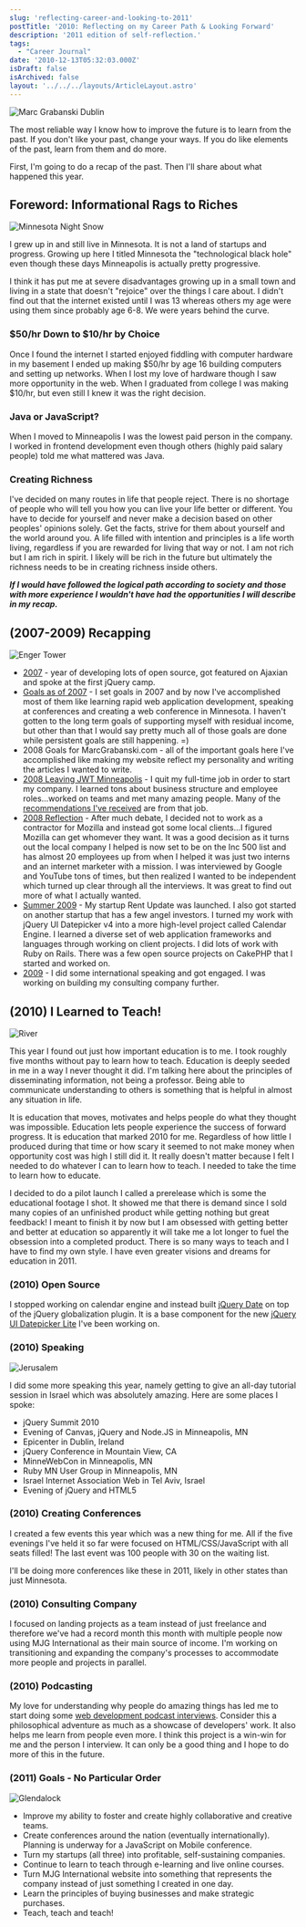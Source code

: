 ```yaml
---
slug: 'reflecting-career-and-looking-to-2011'
postTitle: '2010: Reflecting on my Career Path & Looking Forward'
description: '2011 edition of self-reflection.'
tags:
  - "Career Journal"
date: '2010-12-13T05:32:03.000Z'
isDraft: false
isArchived: false
layout: '../../../layouts/ArticleLayout.astro'
---
```


![Marc Grabanski Dublin](/2010-12-13-reflecting-career-and-looking-to-2011/_dublin_street.jpg)

The most reliable way I know how to improve the future is to learn from the past. If you don't like your past, change your ways. If you do like elements of the past, learn from them and do more.

First, I'm going to do a recap of the past. Then I'll share about what happened this year.

## Foreword: Informational Rags to Riches

![Minnesota Night Snow](/2010-12-13-reflecting-career-and-looking-to-2011/_minnesota-night-snow.jpg)

I grew up in and still live in Minnesota. It is not a land of startups and progress. Growing up here I titled Minnesota the "technological black hole" even though these days Minneapolis is actually pretty progressive.

I think it has put me at severe disadvantages growing up in a small town and living in a state that doesn't "rejoice" over the things I care about. I didn't find out that the internet existed until I was 13 whereas others my age were using them since probably age 6-8. We were years behind the curve.

### $50/hr Down to $10/hr by Choice

Once I found the internet I started enjoyed fiddling with computer hardware in my basement I ended up making $50/hr by age 16 building computers and setting up networks. When I lost my love of hardware though I saw more opportunity in the web. When I graduated from college I was making $10/hr, but even still I knew it was the right decision.

### Java or JavaScript?

When I moved to Minneapolis I was the lowest paid person in the company. I worked in frontend development even though others (highly paid salary people) told me what mattered was Java.

### Creating Richness

I've decided on many routes in life that people reject. There is no shortage of people who will tell you how you can live your life better or different. You have to decide for yourself and never make a decision based on other peoples' opinions solely. Get the facts, strive for them about yourself and the world around you. A life filled with intention and principles is a life worth living, regardless if you are rewarded for living that way or not. I am not rich but I am rich in spirit. I likely will be rich in the future but ultimately the richness needs to be in creating richness inside others.

**_If I would have followed the logical path according to society and those with more experience I wouldn't have had the opportunities I will describe in my recap._**

## (2007-2009) Recapping

![Enger Tower](/2010-12-13-reflecting-career-and-looking-to-2011/_tower.jpg)

- [2007](/2007-was-an-incredible-year) - year of developing lots of open source, got featured on Ajaxian and spoke at the first jQuery camp.
- [Goals as of 2007](/career-goals-as-of-august-2007) - I set goals in 2007 and by now I've accomplished most of them like learning rapid web application development, speaking at conferences and creating a web conference in Minnesota. I haven't gotten to the long term goals of supporting myself with residual income, but other than that I would say pretty much all of those goals are done while persistent goals are still happening. =)
- 2008 Goals for MarcGrabanski.com - all of the important goals here I've accomplished like making my website reflect my personality and writing the articles I wanted to write.
- [2008 Leaving JWT Minneapolis](/rmg-connect-minneapolis) - I quit my full-time job in order to start my company. I learned tons about business structure and employee roles...worked on teams and met many amazing people. Many of the [recommendations I've received](http://www.linkedin.com/in/1marc) are from that job.
- [2008 Reflection](/acheiving-freedoms-in-2008) - After much debate, I decided not to work as a contractor for Mozilla and instead got some local clients...I figured Mozilla can get whomever they want. It was a good decision as it turns out the local company I helped is now set to be on the Inc 500 list and has almost 20 employees up from when I helped it was just two interns and an internet marketer with a mission. I was interviewed by Google and YouTube tons of times, but then realized I wanted to be independent which turned up clear through all the interviews. It was great to find out more of what I actually wanted.
- [Summer 2009](/marc-grabanski-summer-2009) - My startup Rent Update was launched. I also got started on another startup that has a few angel investors. I turned my work with jQuery UI Datepicker v4 into a more high-level project called Calendar Engine. I learned a diverse set of web application frameworks and languages through working on client projects. I did lots of work with Ruby on Rails. There was a few open source projects on CakePHP that I started and worked on.
- [2009](/2009-in-retrospect) - I did some international speaking and got engaged. I was working on building my consulting company further.

## (2010) I Learned to Teach!

![River](/2010-12-13-reflecting-career-and-looking-to-2011/_river.jpg)

This year I found out just how important education is to me. I took roughly five months without pay to learn how to teach. Education is deeply seeded in me in a way I never thought it did. I'm talking here about the principles of disseminating information, not being a professor. Being able to communicate understanding to others is something that is helpful in almost any situation in life.

It is education that moves, motivates and helps people do what they thought was impossible. Education lets people experience the success of forward progress. It is education that marked 2010 for me. Regardless of how little I produced during that time or how scary it seemed to not make money when opportunity cost was high I still did it. It really doesn't matter because I felt I needed to do whatever I can to learn how to teach. I needed to take the time to learn how to educate.

I decided to do a pilot launch I called a prerelease which is some the educational footage I shot. It showed me that there is demand since I sold many copies of an unfinished product while getting nothing but great feedback! I meant to finish it by now but I am obsessed with getting better and better at education so apparently it will take me a lot longer to fuel the obsession into a completed product. There is so many ways to teach and I have to find my own style. I have even greater visions and dreams for education in 2011.

### (2010) Open Source

I stopped working on calendar engine and instead built [jQuery Date](/jquery-date-plugin) on top of the jQuery globalization plugin. It is a base component for the new [jQuery UI Datepicker Lite](https://github.com/1Marc/jquery-ui-datepicker-lite) I've been working on.

### (2010) Speaking

![Jerusalem](/2010-12-13-reflecting-career-and-looking-to-2011/_jerusalem.jpg)

I did some more speaking this year, namely getting to give an all-day tutorial session in Israel which was absolutely amazing. Here are some places I spoke:

- jQuery Summit 2010
- Evening of Canvas, jQuery and Node.JS in Minneapolis, MN
- Epicenter in Dublin, Ireland
- jQuery Conference in Mountain View, CA
- MinneWebCon in Minneapolis, MN
- Ruby MN User Group in Minneapolis, MN
- Israel Internet Association Web in Tel Aviv, Israel
- Evening of jQuery and HTML5

### (2010) Creating Conferences

I created a few events this year which was a new thing for me. All if the five evenings I've held it so far were focused on HTML/CSS/JavaScript with all seats filled! The last event was 100 people with 30 on the waiting list.

I'll be doing more conferences like these in 2011, likely in other states than just Minnesota.

### (2010) Consulting Company

I focused on landing projects as a team instead of just freelance and therefore we've had a record month this month with multiple people now using MJG International as their main source of income. I'm working on transitioning and expanding the company's processes to accommodate more people and projects in parallel.

### (2010) Podcasting

My love for understanding why people do amazing things has led me to start doing some [web development podcast interviews](http://openwebdevelopers.com/). Consider this a philosophical adventure as much as a showcase of developers' work. It also helps me learn from people even more. I think this project is a win-win for me and the person I interview. It can only be a good thing and I hope to do more of this in the future.

### (2011) Goals - No Particular Order

![Glendalock](/2010-12-13-reflecting-career-and-looking-to-2011/_marc_glendalock.jpg)

- Improve my ability to foster and create highly collaborative and creative teams.
- Create conferences around the nation (eventually internationally). Planning is underway for a JavaScript on Mobile conference.
- Turn my startups (all three) into profitable, self-sustaining companies.
- Continue to learn to teach through e-learning and live online courses.
- Turn MJG International website into something that represents the company instead of just something I created in one day.
- Learn the principles of buying businesses and make strategic purchases.
- Teach, teach and teach!
